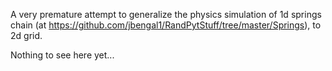 A very premature attempt to generalize the physics simulation of 1d springs chain (at https://github.com/jbengal1/RandPytStuff/tree/master/Springs), to 2d grid.

Nothing to see here yet...